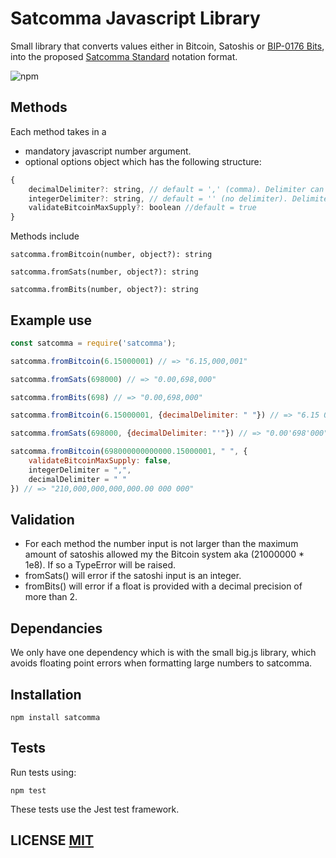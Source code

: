 # Satcomma Javascript Library
Small library that converts values either in Bitcoin, Satoshis or [BIP-0176 Bits](https://github.com/bitcoin/bips/blob/master/bip-0176.mediawiki), into the proposed [Satcomma Standard](https://medium.com/coinmonks/the-satcomma-standard-89f1e7c2aede) notation format.

![npm](https://img.shields.io/npm/v/satcomma)
## Methods
Each method takes in a 
- mandatory javascript number argument.
- optional options object which has the following structure:
```javascript
{
    decimalDelimiter?: string, // default = ',' (comma). Delimiter can be whatever you want.
    integerDelimiter?: string, // default = '' (no delimiter). Delimiter can be whatever you want.
    validateBitcoinMaxSupply?: boolean //default = true
}

```
Methods include
```
satcomma.fromBitcoin(number, object?): string
```
```
satcomma.fromSats(number, object?): string
```
```
satcomma.fromBits(number, object?): string
```

## Example use

```Javascript
const satcomma = require('satcomma');

satcomma.fromBitcoin(6.15000001) // => "6.15,000,001"

satcomma.fromSats(698000) // => "0.00,698,000"

satcomma.fromBits(698) // => "0.00,698,000"

satcomma.fromBitcoin(6.15000001, {decimalDelimiter: " "}) // => "6.15 000 001"

satcomma.fromSats(698000, {decimalDelimiter: "'"}) // => "0.00'698'000"

satcomma.fromBitcoin(698000000000000.15000001, " ", {
    validateBitcoinMaxSupply: false, 
    integerDelimiter = ",",
    decimalDelimiter = " "
}) // => "210,000,000,000,000.00 000 000"
```

## Validation
- For each method the number input is not larger than the maximum amount of satoshis allowed my the Bitcoin system aka (21000000 * 1e8). If so a TypeError will be raised.
- fromSats() will error if the satoshi input is an integer.
- fromBits() will error if a float is provided with a decimal precision of more than 2.

## Dependancies
We only have one dependency which is with the small big.js library, which avoids floating point errors when formatting large numbers to satcomma.

## Installation

```
npm install satcomma
```

## Tests
Run tests using:

```
npm test
```
These tests use the Jest test framework.

## LICENSE [MIT](LICENSE)
